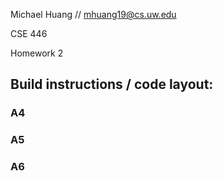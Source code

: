 Michael Huang // mhuang19@cs.uw.edu

CSE 446

Homework 2

## Build instructions / code layout:

### A4



### A5



### A6



